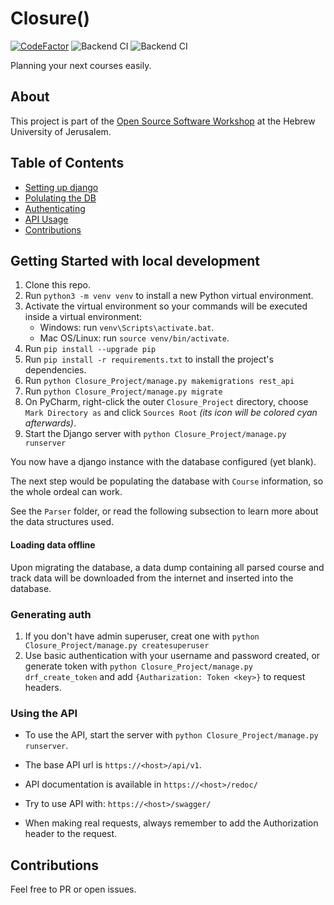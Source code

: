 # Closure() #
[![CodeFactor](https://www.codefactor.io/repository/github/scdor/closure/badge)](https://www.codefactor.io/repository/github/scdor/closure)
![Backend CI](https://github.com/ScDor/Closure/actions/workflows/backend.yml/badge.svg?branch=master)
![Backend CI](https://github.com/ScDor/Closure/actions/workflows/frontend.yml/badge.svg?branch=master)

Planning your next courses easily.

## About ##

This project is part of
the [Open Source Software Workshop](https://shnaton.huji.ac.il/index.php/NewSyl/67118/2/) at
the Hebrew University of Jerusalem.


## Table of Contents

- [Setting up django](#instructions)
- [Polulating the DB](#HUJIex)
- [Authenticating](#generatingAuth)
- [API Usage](#usetheapi)
- [Contributions](#contribute)


<a name="instructions"/>

## Getting Started with local development ##

1. Clone this repo.
2. Run `python3 -m venv venv` to install a new Python virtual environment.
3. Activate the virtual environment so your commands will be executed inside a virtual environment: 
    - Windows: run `venv\Scripts\activate.bat`. 
    - Mac OS/Linux: run `source venv/bin/activate`. <br> 
4.  Run `pip install --upgrade pip` 
5. Run `pip install -r requirements.txt` to install the project's dependencies.
6. Run `python Closure_Project/manage.py makemigrations rest_api`
7. Run `python Closure_Project/manage.py migrate`
8. On PyCharm, right-click the outer `Closure_Project` directory, choose `Mark Directory as` and click `Sources Root` _(its icon will be colored cyan afterwards)_.
9. Start the Django server with `python Closure_Project/manage.py runserver`

You now have a django instance with the database configured (yet blank).

The next step would be populating the database with `Course` information, so the whole ordeal
can work.

See the `Parser` folder, or read the following subsection to learn more about the data
structures used.

<a name="HUJIex"/>

#### Loading data offline ####

Upon migrating the database, a data dump containing all parsed course and track data will be
downloaded from the internet and inserted into the database.

<a name="generatingAuth"/>

### Generating auth ###
1. If you don't have admin superuser, creat one with `python Closure_Project/manage.py createsuperuser`
2. Use basic authentication with your username and password created, or generate token with `python Closure_Project/manage.py drf_create_token` and add `{Autharization: Token <key>}` to request headers.

<a name="usetheapi"/>

### Using the API ###
- To use the API, start the server with `python Closure_Project/manage.py runserver`.

- The base API url is `https://<host>/api/v1`.
- API documentation is available in `https://<host>/redoc/`
- Try to use API with: `https://<host>/swagger/`
- When making real requests, always remember to add the Authorization header to the request.

<a name="contribute"/>

## Contributions ##

Feel free to PR or open issues.
